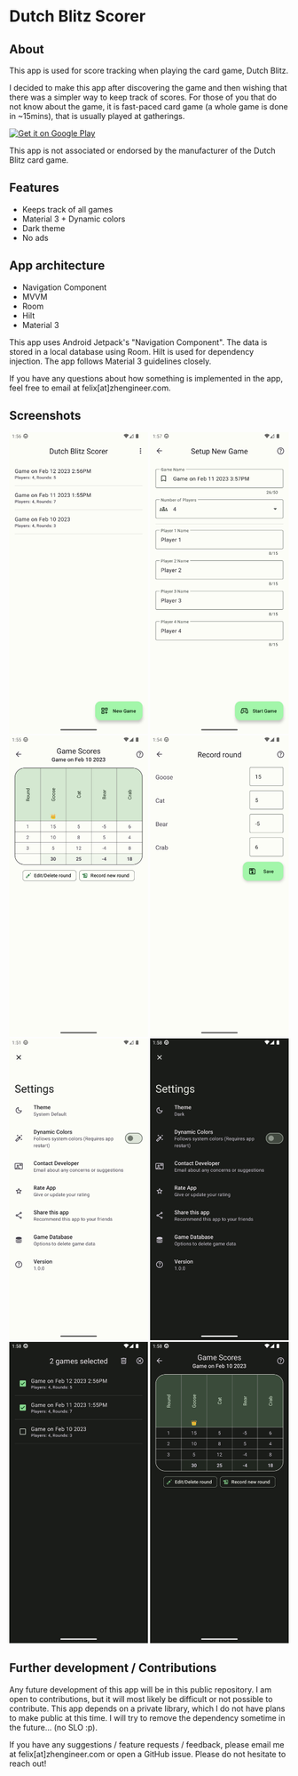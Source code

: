 # Dutch Blitz Scorer

## About
This app is used for score tracking when playing the card game, Dutch Blitz.

I decided to make this app after discovering the game and then wishing that there was a simpler way to keep track of scores. For those of you that do not know about the game, it is fast-paced card game (a whole game is done in ~15mins), that is usually played at gatherings.

<a href='https://play.google.com/store/apps/details?id=com.zhengineer.dutchblitzscorer'><img alt='Get it on Google Play' src='https://play.google.com/intl/en_us/badges/static/images/badges/en_badge_web_generic.png' width="150"/></a>

This app is not associated or endorsed by the manufacturer of the Dutch Blitz card game.

## Features
  * Keeps track of all games
  * Material 3 + Dynamic colors
  * Dark theme
  * No ads
  
## App architecture

 * Navigation Component
 * MVVM
 * Room
 * Hilt
 * Material 3

This app uses Android Jetpack's "Navigation Component". The data is stored in a local database using Room. Hilt is used for dependency injection. The app follows Material 3 guidelines closely.

If you have any questions about how something is implemented in the app, feel free to email at felix[at]zhengineer.com.

## Screenshots

<span>
<img src="https://github.com/felixzheng98/DutchBlitzScorer/blob/main/screenshots/1.png?raw=true" width="250">
<img src="https://github.com/felixzheng98/DutchBlitzScorer/blob/main/screenshots/2.png?raw=true" width="250">
<img src="https://github.com/felixzheng98/DutchBlitzScorer/blob/main/screenshots/3.png?raw=true" width="250">
<img src="https://github.com/felixzheng98/DutchBlitzScorer/blob/main/screenshots/4.png?raw=true" width="250">
<img src="https://github.com/felixzheng98/DutchBlitzScorer/blob/main/screenshots/5.png?raw=true" width="250">
<img src="https://github.com/felixzheng98/DutchBlitzScorer/blob/main/screenshots/6.png?raw=true" width="250">
<img src="https://github.com/felixzheng98/DutchBlitzScorer/blob/main/screenshots/7.png?raw=true" width="250">
<img src="https://github.com/felixzheng98/DutchBlitzScorer/blob/main/screenshots/8.png?raw=true" width="250">
</span>

## Further development / Contributions

Any future development of this app will be in this public repository. I am open to contributions, but it will most likely be difficult or not possible to contribute. This app depends on a private library, which I do not have plans to make public at this time. I will try to remove the dependency sometime in the future... (no SLO :p).

If you have any suggestions / feature requests  / feedback, please email me at felix[at]zhengineer.com or open a GitHub issue. Please do not hesitate to reach out!
